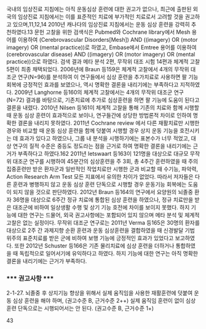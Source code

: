 국내의 임상진료 지침에는 아직 운동심상 훈련에 대한 권고가 없으나, 최근에 출판된 외국의 임상진료 지침에서는 이를 표준적인 치료에 부가적인 치료로서 고려할 것을 권고하고 있으며,11,12,14 2010년 캐나다의 임상진료 지침에서는 운동 심상 훈련을 강력히 추천하였다.13
문헌 고찰을 위한 검색식은 Pubmed와 Cochrane library에서 Mesh 용어를 이용하여 (Cerebrovascular Disorders[Mesh]) AND ((imagery) OR (motor imagery) OR (mental practice))로 하였고, Embase에서 Emtree 용어를 이용하여 (cerebrovascular disease) AND ((imagery) OR (motor imagery) OR (mental practice))으로 하였다. 검색 결과 메타 분석 2편, 무작위 대조 시험 14편과 체계적 고찰 5편이 최종 채택되었다.
2006년에 Braun 등159은 체계적 고찰에서 4개의 무작위 대조군 연구(N=96)를 분석하여 이 연구들에서 심상 훈련을 추가치료로 사용하면 팔 기능 회복에 긍정적인 효과를 보였으나, 역시 명확한 결론을 내리기에는 부족하다고 지적하였다. 2009년 Langhorne 등160의 체계적 고찰에서는 4개의 무작위 대조군 연구(N=72) 결과를 바탕으로, 기존치료에 추가로 심상훈련을 하면 팔 기능에 도움이 된다고 결론을 내렸다. 2010년 Nilsen 등161이 체계적 고찰을 통해 기존의 치료와 함께 시행할 때 운동 심상 훈련이 효과적으로 보이나, 연구들간에 상당한 방법론적 차이로 인하여 명확한 결론을 내리지 못하였다. 2011년 Cochrane review 에서 다른 재활치료만 시행한 경우와 비교할 때 운동 심상 훈련을 함께 덧붙여 시행할 경우 상지 운동 기능을 호전시키는 데 효과가 있다고 하였으나, 그룹 내 분석을 시행하기에는 표본수가 너무 적었고, 대상 연구의 질적 수준은 중등도 정도라는 점을 근거로 하여 명확한 결론을 내리기에는 근거가 부족하다고 하였다.162 2011년 Ietswaart 등163이 121명을 대상으로 대규모 무작위 대조군 연구를 시행하여 45분간의 심상훈련을 주 3회, 총 4주간 훈련하였을 때 주의집중훈련만 받은 환자군과 일반적인 작업치료만 시행한 군과 비교할 때 수기능, 파악력, Action Research Arm Test 모든 지표에서 유의한 차이가 없었다. 따라서 저자들은 다른 훈련과 병행하지 않고 운동 심상 훈련 단독으로 시행할 경우 운동기능 회복에는 도움이 되지 않을 것으로 판단하였다. 2012년 Braun 등164의 연구에서 요양원의 뇌졸중 환자 36명을 대상으로 6주간 정규 치료에 통합된 심상 훈련을 하였으나, 정규 치료만을 받은 대조군에 비하여 일상생활 수행 및 상기 기능 호전에 차이를 보이지 못했다.
하지 기능에 대한 연구는 드물어, 외국 권고사항에는 포함되어 있지 않으며 메타 분석 및 체계적 고찰은 없는 실정이다. 무작위 대조군 연구로는 2011년 Verma 등165은 30명의 환자를 대상으로 2주 간 과제지향 순환 훈련과 운동 심상훈련을 결합하였을 때 신경발달 기법 위주의 표준치료를 받은 군에 비하여 보행 기능에 긍정적인 효과가 있었다고 보고하였다. 또한 2012년 Schuster 등166은 기존 물리치료에 심상 훈련을 더하거나 통합하였을 때 독립적으로 일어서기에 유익하다고 하였다. 하지 기능에 대한 연구는 아직 명확한 결론을 내리기에는 근거가 부족하다.

### *** 권고사항 ***

2-1-27. 뇌졸중 후 상지기능 향상을 위해서 실제 움직임을 사용한 재활훈련에 덧붙여 운동 심상 훈련을 해야 하며, (권고수준 B, 근거수준 2++) 실제 움직임 훈련이 없이 심상 훈련 단독으로는 시행되어서는 안 된다. (권고수준 B, 근거수준 1+)

<PAGE>43